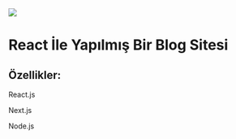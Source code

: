 

<img src="https://hizliresim.com/jo5ebx1">

<h1>React İle Yapılmış Bir Blog Sitesi</h1>
<h2>Özellikler:</h2>
<p>React.js</p>
<p>Next.js</p>
<p>Node.js</p>
